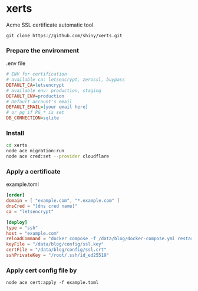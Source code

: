 # xerts

Acme SSL certificate automatic tool.

`git clone https://github.com/shiny/xerts.git`

### Prepare the environment
.env file
```ini
# ENV for certification
# available ca: letsencrypt, zerossl, buypass
DEFAULT_CA=letsencrypt
# available env: production, staging
DEFAULT_ENV=production
# Default account's email
DEFAULT_EMAIL=[your email here]
# or pg if PG_* is set
DB_CONNECTION=sqlite
```

### Install

```bash
cd xerts
node ace migration:run
node ace cred:set --provider cloudflare
```

### Apply a certificate

example.toml

```toml
[order]
domain = [ "example.com", "*.example.com" ]
dnsCred = "[dns cred name]"
ca = "letsencrypt"

[deploy]
type = "ssh"
host = "example.com"
reloadCommand = "docker compose -f /data/blog/docker-compose.yml restart nginx"
keyFile = "/data/blog/config/ssl.key"
certFile = "/data/blog/config/ssl.crt"
sshPrivateKey = "/root/.ssh/id_ed25519"
```

### Apply cert config file by

`node ace cert:apply -f example.toml`
